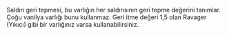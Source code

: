 Saldırı geri tepmesi, bu varlığın her saldırısının geri tepme değerini tanımlar. Çoğu vanilya varlığı bunu kullanmaz. Geri itme değeri 1,5 olan Ravager (Yıkıcı) gibi bir varlığınız varsa kullanabilirsiniz.

